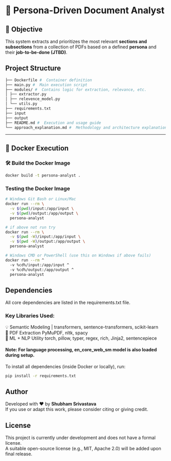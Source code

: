 # 📄 Persona-Driven Document Analyst

## 🧠 Objective

This system extracts and prioritizes the most relevant **sections and subsections** from a collection of PDFs based on a defined **persona** and their **job-to-be-done (JTBD)**.

##  Project Structure

```bash 
├── Dockerfile #  Container definition 
├── main.py #  Main execution script 
├── modules/ #  Contains logic for extraction, relevance, etc. 
│ ├── extractor.py          
│ ├── relevence_model.py
│ └── utils.py    
├── requirements.txt
├── input 
├── output 
├── README.md #  Execution and usage guide 
└── approach_explanation.md #  Methodology and architecture explanation
```

---

## 🐳 Docker Execution

### 🛠️ Build the Docker Image
```bash
docker build -t persona-analyst .
```

### Testing the Docker Image 
```bash
# Windows Git Bash or Linux/Mac
docker run --rm \
  -v $(pwd)/input:/app/input \
  -v $(pwd)/output:/app/output \
  persona-analyst

# if above not run try
docker run --rm \
  -v $(pwd -W)/input:/app/input \
  -v $(pwd -W)/output:/app/output \
  persona-analyst

# Windows CMD or PowerShell (use this on Windows if above fails)
docker run --rm ^
  -v %cd%/input:/app/input ^
  -v %cd%/output:/app/output ^
  persona-analyst
```


## Dependencies 
All core dependencies are listed in the requirements.txt file.

### Key Libraries Used: 
💡 Semantic Modeling |	transformers, sentence-transformers, scikit-learn \
📄 PDF Extraction	PyMuPDF, nltk, spacy \
🔬 ML + NLP Utility	torch, pillow, typer, regex, rich, Jinja2, sentencepiece

#### Note: For language processing, en_core_web_sm model is also loaded during setup.


To install all dependencies (inside Docker or locally), run:

```bash 
pip install -r requirements.txt
```

##  Author

Developed with ❤️ by **Shubham Srivastava**  
If you use or adapt this work, please consider citing or giving credit.

## License

This project is currently under development and does not have a formal license.  
A suitable open-source license (e.g., MIT, Apache 2.0) will be added upon final release.
